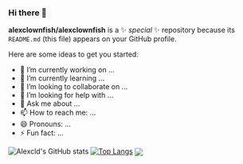 ### Hi there 👋

**alexclownfish/alexclownfish** is a ✨ _special_ ✨ repository because its `README.md` (this file) appears on your GitHub profile.

Here are some ideas to get you started:

- 🔭 I’m currently working on ...
- 🌱 I’m currently learning ...
- 👯 I’m looking to collaborate on ...
- 🤔 I’m looking for help with ...
- 💬 Ask me about ...
- 📫 How to reach me: ...
- 😄 Pronouns: ...
- ⚡ Fun fact: ...

![Alexcld's GitHub stats](https://github-readme-stats.vercel.app/api?username=alexclownfish&show_icons=true&theme=onedark&count_private=true&show_icons=true&bg_color=pink)
[![Top Langs](https://github-readme-stats.vercel.app/api/top-langs/?username=alexclownfish&layout=compact)](https://github.com/alexclownfish)
<a href="https://github.com/anuraghazra/k8s-monitor">
  <img align="center" src="https://github-readme-stats.vercel.app/api/pin/?username=alexclownfish&repo=k8s-monitor" />
</a>
